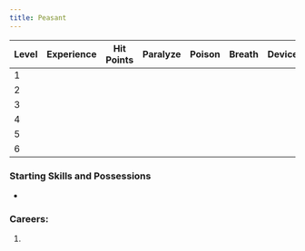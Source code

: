 ```yaml
---
title: Peasant
---
```


| Level | Experience | Hit Points | Paralyze | Poison | Breath | Device | Magic |
| ----- | ---------- | ---------- | -------- | ------ | ------ | ------ | ----- |
| 1     |            |            |          |        |        |        |       |
| 2     |            |            |          |        |        |        |       |
| 3     |            |            |          |        |        |        |       |
| 4     |            |            |          |        |        |        |       |
| 5     |            |            |          |        |        |        |       |
| 6     |            |            |          |        |        |        |       |
### Starting Skills and Possessions
- 
### Careers:
1. 